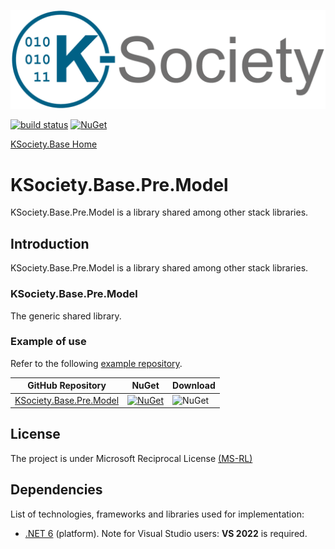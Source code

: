 ![Logo](https://raw.githubusercontent.com/k-society/KSociety.Base/master/docs/K-Society__Logo_vs-negative.png)

[![build status](https://img.shields.io/github/actions/workflow/status/K-Society/KSociety.Base/build.yml?branch=develop)](https://github.com/K-Society/KSociety.Base/actions/workflows/build.yml?query=branch%3Adevelop) [![NuGet](https://img.shields.io/nuget/v/KSociety.Base.InfraSub.Shared)](https://www.nuget.org/profiles/K-Society)

[KSociety.Base Home](https://github.com/K-Society/KSociety.Base)

# KSociety.Base.Pre.Model

KSociety.Base.Pre.Model is a library shared among other stack libraries.

## Introduction

KSociety.Base.Pre.Model is a library shared among other stack libraries.

### KSociety.Base.Pre.Model
The generic shared library.

### Example of use
Refer to the following [example repository](https://github.com/K-Society/KSociety.Example).

| GitHub Repository | NuGet | Download |
| ------------- | ------------- | ------------- |
| [KSociety.Base.Pre.Model](https://github.com/K-Society/KSociety.Base/tree/master/Src/01/KSociety.Base.Pre.Model) | [![NuGet](https://img.shields.io/nuget/v/KSociety.Base.Pre.Model)](https://www.nuget.org/packages/KSociety.Base.Pre.Model) | ![NuGet](https://img.shields.io/nuget/dt/KSociety.Base.Pre.Model) |

## License
The project is under Microsoft Reciprocal License [(MS-RL)](http://www.opensource.org/licenses/MS-RL)

## Dependencies

List of technologies, frameworks and libraries used for implementation:

- [.NET 6](https://dotnet.microsoft.com/download/dotnet/6.0) (platform). Note for Visual Studio users: **VS 2022** is required.
